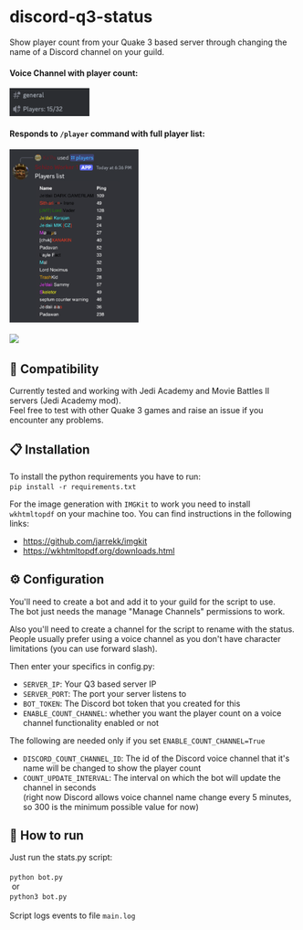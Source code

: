 # discord-q3-status

Show player count from your Quake 3 based server through changing the name of a Discord channel on your guild.

#### Voice Channel with player count:

<img src="images/playerCountChannel.png" width="140">

#### Responds to ```/player``` command with full player list:

<img src="images/botResponse.png" width="226">
<br>
<br>

<img src="https://img.shields.io/github/license/verdienste/discord-q3-status">

## 📖 Compatibility
Currently tested and working with Jedi Academy and Movie Battles II servers (Jedi Academy mod).  
Feel free to test with other Quake 3 games and raise an issue if you encounter any problems.

## 📋 Installation
To install the python requirements you have to run:
<br>
```pip install -r requirements.txt```

For the image generation with `IMGKit` to work you need to install `wkhtmltopdf` on your machine too. You can find instructions in the following links:

* https://github.com/jarrekk/imgkit
* https://wkhtmltopdf.org/downloads.html

## ⚙ Configuration
You'll need to create a bot and add it to your guild for the script to use.<br>
The bot just needs the manage "Manage Channels" permissions to work.

Also you'll need to create a channel for the script to rename with the status.<br>
People usually prefer using a voice channel as you don't have character limitations (you can use forward slash).

Then enter your specifics in config.py:
- `SERVER_IP`: Your Q3 based server IP
- `SERVER_PORT`: The port your server listens to
- `BOT_TOKEN`: The Discord bot token that you created for this
- `ENABLE_COUNT_CHANNEL`: whether you want the player count on a voice channel functionality enabled or not

The following are needed only if you set ```ENABLE_COUNT_CHANNEL=True```

- `DISCORD_COUNT_CHANNEL_ID`: The id of the Discord voice channel that it's name will be changed to show the player count
- `COUNT_UPDATE_INTERVAL`: The interval on which the bot will update the channel in seconds<br>
(right now Discord allows voice channel name change every 5 minutes, so 300 is the minimum possible value for now)

## 🚀 How to run
Just run the stats.py script: <br><br>
```python bot.py``` <br>&nbsp;or<br> ```python3 bot.py```<br><br>
Script logs events to file ```main.log```


